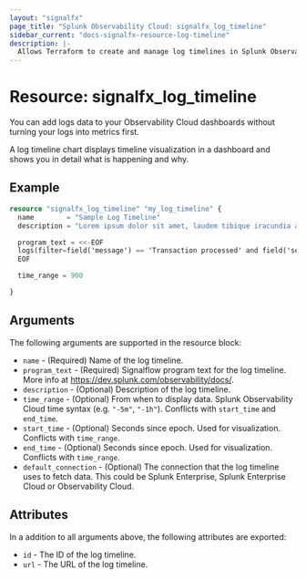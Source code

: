 ```yaml
---
layout: "signalfx"
page_title: "Splunk Observability Cloud: signalfx_log_timeline"
sidebar_current: "docs-signalfx-resource-log-timeline"
description: |-
  Allows Terraform to create and manage log timelines in Splunk Observability Cloud
---
```


# Resource: signalfx_log_timeline

You can add logs data to your Observability Cloud dashboards without turning your logs into metrics first.

A log timeline chart displays timeline visualization in a dashboard and shows you in detail what is happening and why.

## Example

```tf
resource "signalfx_log_timeline" "my_log_timeline" {
  name        = "Sample Log Timeline"
  description = "Lorem ipsum dolor sit amet, laudem tibique iracundia at mea. Nam posse dolores ex, nec cu adhuc putent honestatis"

  program_text = <<-EOF
  logs(filter=field('message') == 'Transaction processed' and field('service.name') == 'paymentservice').publish()
  EOF

  time_range = 900

}
```

## Arguments

The following arguments are supported in the resource block:

* `name` - (Required) Name of the log timeline.
* `program_text` - (Required) Signalflow program text for the log timeline. More info at https://dev.splunk.com/observability/docs/.
* `description` - (Optional) Description of the log timeline.
* `time_range` - (Optional) From when to display data. Splunk Observability Cloud time syntax (e.g. `"-5m"`, `"-1h"`). Conflicts with `start_time` and `end_time`.
* `start_time` - (Optional) Seconds since epoch. Used for visualization. Conflicts with `time_range`.
* `end_time` - (Optional) Seconds since epoch. Used for visualization. Conflicts with `time_range`.
* `default_connection` - (Optional) The connection that the log timeline uses to fetch data. This could be Splunk Enterprise, Splunk Enterprise Cloud or Observability Cloud.

## Attributes

In a addition to all arguments above, the following attributes are exported:

* `id` - The ID of the log timeline.
* `url` - The URL of the log timeline.
